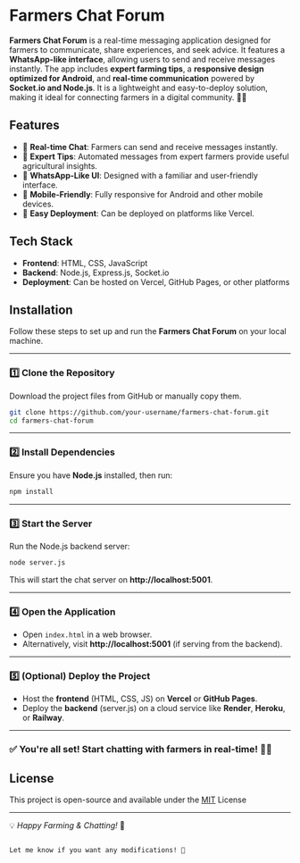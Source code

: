 
# Farmers Chat Forum

**Farmers Chat Forum** is a real-time messaging application designed for farmers to communicate, share experiences, and seek advice. It features a **WhatsApp-like interface**, allowing users to send and receive messages instantly. The app includes **expert farming tips**, a **responsive design optimized for Android**, and **real-time communication** powered by **Socket.io and Node.js**. It is a lightweight and easy-to-deploy solution, making it ideal for connecting farmers in a digital community. 🚜🌱

## Features

- 🌾 **Real-time Chat**: Farmers can send and receive messages instantly.
- 📢 **Expert Tips**: Automated messages from expert farmers provide useful agricultural insights.
- 🎨 **WhatsApp-Like UI**: Designed with a familiar and user-friendly interface.
- 📱 **Mobile-Friendly**: Fully responsive for Android and other mobile devices.
- 🚀 **Easy Deployment**: Can be deployed on platforms like Vercel.


## Tech Stack

- **Frontend**: HTML, CSS, JavaScript
- **Backend**: Node.js, Express.js, Socket.io
- **Deployment**: Can be hosted on Vercel, GitHub Pages, or other platforms


## Installation 

Follow these steps to set up and run the **Farmers Chat Forum** on your local machine.  

---

### **1️⃣ Clone the Repository**  
Download the project files from GitHub or manually copy them.  
```sh
git clone https://github.com/your-username/farmers-chat-forum.git
cd farmers-chat-forum
```

---

### **2️⃣ Install Dependencies**  
Ensure you have **Node.js** installed, then run:  
```sh
npm install
```

---

### **3️⃣ Start the Server**  
Run the Node.js backend server:  
```sh
node server.js
```
This will start the chat server on **http://localhost:5001**.

---

### **4️⃣ Open the Application**  
- Open `index.html` in a web browser.  
- Alternatively, visit **http://localhost:5001** (if serving from the backend).  

---

### **5️⃣ (Optional) Deploy the Project**  
- Host the **frontend** (HTML, CSS, JS) on **Vercel** or **GitHub Pages**.  
- Deploy the **backend** (server.js) on a cloud service like **Render**, **Heroku**, or **Railway**.  

---

### ✅ You're all set! Start chatting with farmers in real-time! 🚜🌱
## License

This project is open-source and available under the [MIT](https://choosealicense.com/licenses/mit/) License

---

💡 *Happy Farming & Chatting!* 🌱
```

Let me know if you want any modifications! 🚀
